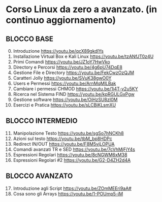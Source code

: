 # Corso Linux da zero a avanzato. (in continuo aggiornamento)
  
## BLOCCO BASE
00.  Introduzione https://youtu.be/qcX89gkdlYs
01.  Installazione Virtual Box e Kali Linux https://youtu.be/tzANfJT0z4U
02.  Primi Comandi https://youtu.be/JZ1oY7HwVko
03.  Directory e Percorsi https://youtu.be/4g6pU74DqE8
04.  Gestione File e Directory https://youtu.be/FekCwzOzQJM
05.  Caratteri Jolly https://youtu.be/SVuK38gwO0Y
06.  Users e Permessi https://youtu.be/ArnMqMlLBak
07.  Cambiare i permessi CHMOD https://youtu.be/1i4T-v2u5KY
08.  Ricerca nel Sistema FIND https://youtu.be/kpRGULGxPgw
09.  Gestione software https://youtu.be/OiHzSU8zI0M
10.  Esercizi e Pratica https://youtu.be/sLCBiKLsmXU
  
## BLOCCO INTERMEDIO
11. Manipolazione Testo https://youtu.be/sgSo7hNCKh8
12. Azioni sul testo https://youtu.be/tbM_bp8HDPc
13. Redirect IN/OUT https://youtu.be/F8M5vjLOPUA
14. Comandi avanzati TR e SED https://youtu.be/7cVhMjFjY4s
15. Espressioni Regolari https://youtu.be/8cNGWM6xM38
16. Espressioni Regolari #2 https://youtu.be/G2-D4ZH2d4A
  
## BLOCCO AVANZATO
17. Introduzione agli Script https://youtu.be/ZOmMEEri9aA# 
18. Cosa sono gli Arrays https://youtu.be/1-POUmp5-jM
